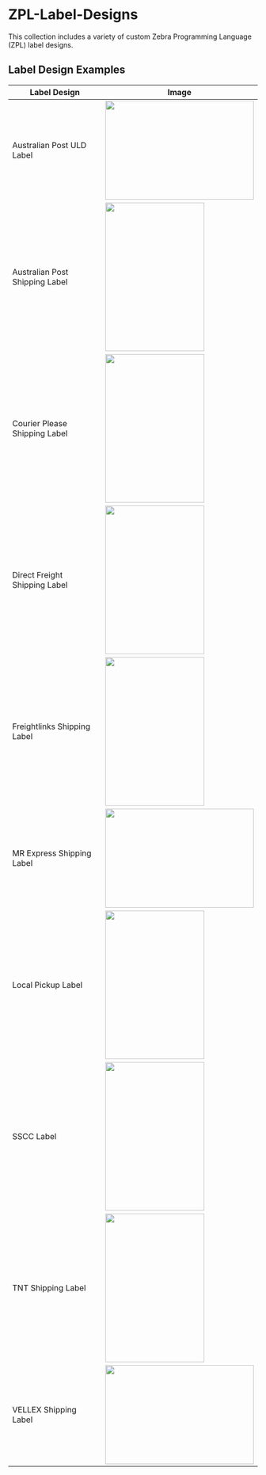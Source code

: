 # ZPL-Label-Designs
This collection includes a variety of custom Zebra Programming Language (ZPL) label designs.

## Label Design Examples
| Label Design                | Image                                                                                                     |
|-----------------------------|-----------------------------------------------------------------------------------------------------------|
| Australian Post ULD Label  | <img src="https://github.com/Bamuel/ZPL-Label-Designs/assets/6744113/942274cf-3448-4027-a614-60f62a81a7b6" width="300" height="200">     |
| Australian Post Shipping Label | <img src="https://github.com/Bamuel/ZPL-Label-Designs/assets/6744113/9fed2d9e-060d-4731-8940-96a342fdfacc" width="200" height="300">  |
| Courier Please Shipping Label | <img src="https://github.com/Bamuel/ZPL-Label-Designs/assets/6744113/19b1b0ac-5cd0-4adc-b925-121eef2ffe43" width="200" height="300"> |
| Direct Freight Shipping Label | <img src="https://github.com/Bamuel/ZPL-Label-Designs/assets/6744113/50d754a0-6042-4fc8-b5ee-1ac46f8e0e3c" width="200" height="300"> |
| Freightlinks Shipping Label | <img src="https://github.com/Bamuel/ZPL-Label-Designs/assets/6744113/357673d2-8f6c-4649-bc00-8b9520f77889" width="200" height="300">   |
| MR Express Shipping Label | <img src="https://github.com/Bamuel/ZPL-Label-Designs/assets/6744113/aee45523-c416-4cbc-912f-3b4307750cfd" width="300" height="200">         |
| Local Pickup Label | <img src="https://github.com/Bamuel/ZPL-Label-Designs/assets/6744113/fd4a5710-4dc9-41d3-b81e-4746c5235b29" width="200" height="300">                         |
| SSCC Label | <img src="https://github.com/Bamuel/ZPL-Label-Designs/assets/6744113/72bfdea8-dd32-4bf3-b171-0757589440cd" width="200" height="300">                                               |
| TNT Shipping Label | <img src="https://github.com/Bamuel/ZPL-Label-Designs/assets/6744113/89bd3187-eba8-4af7-b282-23ee59308f38" width="200" height="300">                           |
| VELLEX Shipping Label | <img src="https://github.com/Bamuel/ZPL-Label-Designs/assets/6744113/90d249b0-7e32-4754-898e-619c5469280d" width="300" height="200">                       |
